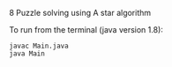 8 Puzzle solving using A star algorithm

To run from the terminal (java version 1.8):

	javac Main.java
	java Main
